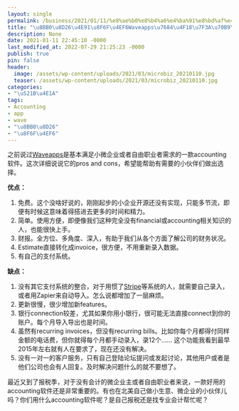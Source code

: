 ```yaml
---
layout: single
permalink: /business/2021/01/11/%e8%ae%b0%e8%b4%a6%e4%ba%91%e8%bd%af%e4%bb%b6waveapps%e7%9a%84%e4%bc%98%e7%bc%ba%e7%82%b9%e6%80%bb%e7%bb%93/
title: "\u8BB0\u8D26\u4E91\u8F6F\u4EF6Waveapps\u7684\u4F18\u7F3A\u70B9\u603B\u7ED3"
description: None
date: 2021-01-11 22:45:10 -0000
last_modified_at: 2022-07-29 21:25:23 -0000
publish: true
pin: false
header:
  image: /assets/wp-content/uploads/2021/03/microbiz_20210110.jpg
  teaser: /assets/wp-content/uploads/2021/03/microbiz_20210110.jpg
categories:
- "\u521B\u4E1A"
tags:
- Accounting
- app
- wave
- "\u8BB0\u8D26"
- "\u8F6F\u4EF6"
---
```

之前说过[Waveapps](https://www.waveapps.com)是基本满足小微企业或者自由职业者需求的一款accounting软件。这次详细说说它的pros and cons，希望能帮助有需要的小伙伴们做出选择。

**优点：**

  1. 免费。这个没啥好说的，刚刚起步的小企业开源还没有实现，只能多节流，即便有时候这意味着得搭进去更多的时间和精力。
  2. 简单。使用方便，即便像我们这种完全没有financial或accounting相关知识的人，也能很快上手。
  3. 财报。全方位、多角度、深入，有助于我们从各个方面了解公司的财务状况。
  4. Estimate直接转化成invoice，很方便，不用重新录入数据。
  5. 有自己的支付系统。

**缺点：**

  1. 没有其它支付系统的整合，对于用惯了[Stripe](https://stripe.com)等系统的人，就需要自己录入，或者用Zapier来自动导入。怎么说都增加了一层麻烦。
  2. 更新很慢，很少增加新features。
  3. 银行connection较差，尤其如果你用小银行，很可能无法直接connect到你的账户。每个月导入导出也是时间。
  4. 虽然有recurring invoices，但没有recurring bills。比如你每个月都得付同样金额的电话费，但你就得每个月都手动录入，录12个…… 这个功能我看到最早2015年左右就有人在要求了，现在还没有解决。
  5. 没有一对一的客户服务，只有自己登陆论坛提问或发起讨论，其他用户或者是他们公司也会有人回复。及时解决问题什么的就不要想了。

最近又到了报税季，对于没有会计的微企业主或者自由职业者来说，一款好用的accounting软件还是非常重要的。有也在北美自己做小生意、微企业的小伙伴儿吗？你们用什么accounting软件呢？是自己报税还是找专业会计帮忙呢？
